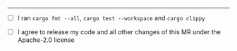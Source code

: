 
<!-- Please describe your changes here in a concise manner -->

-----------------------------------------------------------------------------

- [ ] I ran `cargo fmt --all`, `cargo test --workspace` and `cargo clippy`
- [ ] I agree to release my code and all other changes of this MR under the Apache-2.0 license

